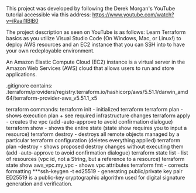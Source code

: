 This project was developed by following the Derek Morgan's YouTube tutorial 
accessible via this address: https://www.youtube.com/watch?v=iRaai1IBlB0

The project description as seen on YouTube is as follows: Learn Terraform basics 
as you utilize Visual Studio Code (On Windows, Mac, or Linux!) to deploy AWS resources 
and an EC2 instance that you can SSH into to have your own redeployable environment.

An Amazon Elastic Compute Cloud (EC2) instance is a virtual server in the Amazon Web Services (AWS) cloud that allows users to run and store applications.

.gitignore contains:
.terraform/providers/registry.terraform.io/hashicorp/aws/5.51.1/darwin_amd64/terraform-provider-aws_v5.51.1_x5

terraform commands:
    terraform init - initialized terraform
    terraform plan - shows execution plan + see required infrastructure changes
    terraform apply - creates the vpc 
        (add -auto-approve to avoid confirmation dialogue)
    terraform show - shows the entire state (state show requires you to input a resource)
    terraform destroy - destroys all remote objects managed by a particular terraform configuration 
        (deletes everything applied)
    terraform plan -destroy - shows proposed destroy changes without executing them 
        (add -auto-approve to avoid confirmation dialogue)
    terraform state list - list of resources
        (vpc id, not a String, but a reference to a resource)
    terraform state show aws_vpc.my_vpc - shows vpc attributes
    terraform fmt - corrects formatting
    ***ssh-keygen -t ed25519 - generating public/private key pair
        ED25519 is a public-key cryptographic algorithm used for digital signature generation and verification.